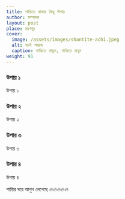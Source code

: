 ```yaml
---
title: শান্তিতে থাকার কিছু উপায়
author: সম্পাদক
layout: post
place: মরণপুর
cover:
  image: /assets/images/shantite-achi.jpeg
  alt: বড়ই আরাম
  caption: শান্তিতে থাকুন, শান্তিতে রাখুন
weight: 91
---
```

### উপায় ১
উপায় ১

### উপায় ২
উপায় ২

### উপায় ৩
উপায় ৩

### উপায় ৪
উপায় ৪


শান্তির ঘরে আগুন লেগেছে 🔥🔥🔥🔥🔥